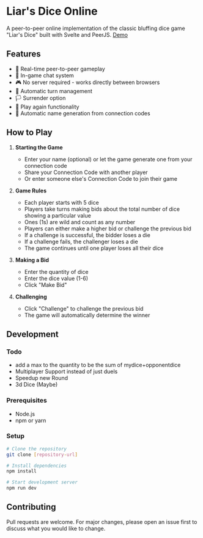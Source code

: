 # Liar's Dice Online

A peer-to-peer online implementation of the classic bluffing dice game "Liar's Dice" built with Svelte and PeerJS.
[Demo](https://abo3skr2019.github.io/Liars-Dice-Svelte/)

## Features

- 🎲 Real-time peer-to-peer gameplay
- 💬 In-game chat system
- 🎮 No server required - works directly between browsers
- 🎯 Automatic turn management
- 🏳️ Surrender option
- 🔄 Play again functionality
- 👤 Automatic name generation from connection codes

## How to Play

1. **Starting the Game**
   - Enter your name (optional) or let the game generate one from your connection code
   - Share your Connection Code with another player
   - Or enter someone else's Connection Code to join their game

2. **Game Rules**
   - Each player starts with 5 dice
   - Players take turns making bids about the total number of dice showing a particular value
   - Ones (1s) are wild and count as any number
   - Players can either make a higher bid or challenge the previous bid
   - If a challenge is successful, the bidder loses a die
   - If a challenge fails, the challenger loses a die
   - The game continues until one player loses all their dice

3. **Making a Bid**
   - Enter the quantity of dice
   - Enter the dice value (1-6)
   - Click "Make Bid"

4. **Challenging**
   - Click "Challenge" to challenge the previous bid
   - The game will automatically determine the winner

## Development
### Todo
- add a max to the quantity to be the sum of mydice+opponentdice
- Multiplayer Support instead of just duels 
- Speedup new Round 
- 3d Dice (Maybe)
### Prerequisites
- Node.js
- npm or yarn

### Setup
```bash
# Clone the repository
git clone [repository-url]

# Install dependencies
npm install

# Start development server
npm run dev
```

## Contributing
Pull requests are welcome. For major changes, please open an issue first to discuss what you would like to change.

